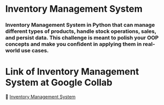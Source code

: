 # Inventory Management System
###  Inventory Management System in Python that can manage different types of products, handle stock operations, sales, and persist data. This challenge is meant to polish your OOP concepts and make you confident in applying them in real-world use cases.


# Link of  Inventory Management System at Google Collab

🔗 [Inventory Management System](https://colab.research.google.com/drive/1rMWZ-YiABvnX9Z7ogm7t-fdgFNdHyUQD)
